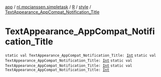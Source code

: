 [app](../../../index.md) / [nl.mpcjanssen.simpletask](../../index.md) / [R](../index.md) / [style](index.md) / [TextAppearance_AppCompat_Notification_Title](.)

# TextAppearance_AppCompat_Notification_Title

`static val TextAppearance_AppCompat_Notification_Title: `[`Int`](https://kotlinlang.org/api/latest/jvm/stdlib/kotlin/-int/index.html)
`static val TextAppearance_AppCompat_Notification_Title: `[`Int`](https://kotlinlang.org/api/latest/jvm/stdlib/kotlin/-int/index.html)
`static val TextAppearance_AppCompat_Notification_Title: `[`Int`](https://kotlinlang.org/api/latest/jvm/stdlib/kotlin/-int/index.html)
`static val TextAppearance_AppCompat_Notification_Title: `[`Int`](https://kotlinlang.org/api/latest/jvm/stdlib/kotlin/-int/index.html)